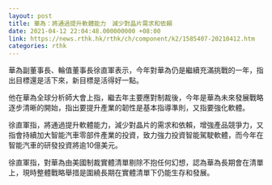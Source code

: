 ```yaml
---
layout: post
title: 華為：將通過提升軟體能力　減少對晶片需求和依賴
date: 2021-04-12 22:04:48.000000000 +08:00
link: https://news.rthk.hk/rthk/ch/component/k2/1585407-20210412.htm
categories: rthk
---
```


華為副董事長、輪值董事長徐直軍表示，今年對華為仍是繼續充滿挑戰的一年，指出目標還是活下來，新目標是活得好一點。

他在華為全球分析師大會上指，繼去年主要應對制裁後，今年是華為未來發展戰略逐步清晰的開始，指出要提升產業的韌性是基本指導準則，又指要強化軟體。

徐直軍指，將通過提升軟體能力，減少對晶片的需求和依賴，增強產品競爭力，又指會持續加大智能汽車零部件產業的投資，致力強力投資智能駕駛軟體，而今年在智能汽車的研發投資將逾10億美元。

徐直軍指，對華為由美國制裁實體清單剔除不抱任何幻想，認為華為長期會在清單上，現時整體戰略舉措是圍繞長期在實體清單下仍能生存和發展。
